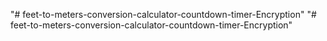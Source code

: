 "# feet-to-meters-conversion-calculator-countdown-timer-Encryption" 
"# feet-to-meters-conversion-calculator-countdown-timer-Encryption" 
